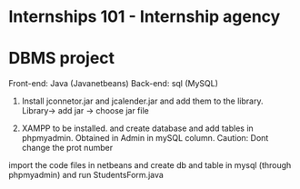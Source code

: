 # Internships 101 - Internship agency
# DBMS project

Front-end: Java (Javanetbeans)
Back-end: sql (MySQL)

1) Install jconnetor.jar and jcalender.jar and add them to the library.
Library-> add jar -> choose jar file

2) XAMPP to be installed. and create database and add tables in phpmyadmin. Obtained in Admin in mySQL column. 
Caution: Dont change the prot number

import the code files in netbeans and create db and table in mysql (through phpmyadmin)
and run StudentsForm.java
